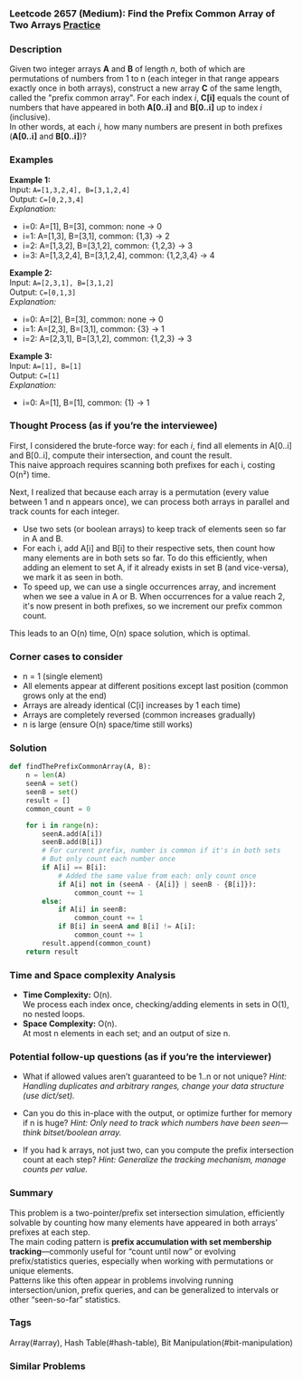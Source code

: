 ### Leetcode 2657 (Medium): Find the Prefix Common Array of Two Arrays [Practice](https://leetcode.com/problems/find-the-prefix-common-array-of-two-arrays)

### Description  
Given two integer arrays **A** and **B** of length *n*, both of which are permutations of numbers from 1 to n (each integer in that range appears exactly once in both arrays), construct a new array **C** of the same length, called the "prefix common array". For each index *i*, **C[i]** equals the count of numbers that have appeared in both **A[0..i]** and **B[0..i]** up to index *i* (inclusive).  
In other words, at each *i*, how many numbers are present in both prefixes (**A[0..i]** and **B[0..i]**)?

### Examples  

**Example 1:**  
Input: `A=[1,3,2,4], B=[3,1,2,4]`  
Output: `C=[0,2,3,4]`  
*Explanation:*
- i=0: A=[1], B=[3], common: none → 0  
- i=1: A=[1,3], B=[3,1], common: {1,3} → 2  
- i=2: A=[1,3,2], B=[3,1,2], common: {1,2,3} → 3  
- i=3: A=[1,3,2,4], B=[3,1,2,4], common: {1,2,3,4} → 4

**Example 2:**  
Input: `A=[2,3,1], B=[3,1,2]`  
Output: `C=[0,1,3]`  
*Explanation:*
- i=0: A=[2], B=[3], common: none → 0  
- i=1: A=[2,3], B=[3,1], common: {3} → 1  
- i=2: A=[2,3,1], B=[3,1,2], common: {1,2,3} → 3

**Example 3:**  
Input: `A=[1], B=[1]`  
Output: `C=[1]`  
*Explanation:*
- i=0: A=[1], B=[1], common: {1} → 1

### Thought Process (as if you’re the interviewee)  
First, I considered the brute-force way: for each *i*, find all elements in A[0..i] and B[0..i], compute their intersection, and count the result.  
This naive approach requires scanning both prefixes for each i, costing O(n²) time.

Next, I realized that because each array is a permutation (every value between 1 and n appears once), we can process both arrays in parallel and track counts for each integer.
- Use two sets (or boolean arrays) to keep track of elements seen so far in A and B.
- For each i, add A[i] and B[i] to their respective sets, then count how many elements are in both sets so far. To do this efficiently, when adding an element to set A, if it already exists in set B (and vice-versa), we mark it as seen in both.
- To speed up, we can use a single occurrences array, and increment when we see a value in A or B. When occurrences for a value reach 2, it's now present in both prefixes, so we increment our prefix common count.

This leads to an O(n) time, O(n) space solution, which is optimal.

### Corner cases to consider  
- n = 1 (single element)
- All elements appear at different positions except last position (common grows only at the end)
- Arrays are already identical (C[i] increases by 1 each time)
- Arrays are completely reversed (common increases gradually)
- n is large (ensure O(n) space/time still works)

### Solution

```python
def findThePrefixCommonArray(A, B):
    n = len(A)
    seenA = set()
    seenB = set()
    result = []
    common_count = 0

    for i in range(n):
        seenA.add(A[i])
        seenB.add(B[i])
        # For current prefix, number is common if it's in both sets
        # But only count each number once
        if A[i] == B[i]:
            # Added the same value from each: only count once
            if A[i] not in (seenA - {A[i]} | seenB - {B[i]}):
                common_count += 1
        else:
            if A[i] in seenB:
                common_count += 1
            if B[i] in seenA and B[i] != A[i]:
                common_count += 1
        result.append(common_count)
    return result
```

### Time and Space complexity Analysis  

- **Time Complexity:** O(n).  
  We process each index once, checking/adding elements in sets in O(1), no nested loops.
- **Space Complexity:** O(n).  
  At most n elements in each set; and an output of size n.

### Potential follow-up questions (as if you’re the interviewer)  

- What if allowed values aren’t guaranteed to be 1..n or not unique?
  *Hint: Handling duplicates and arbitrary ranges, change your data structure (use dict/set).*

- Can you do this in-place with the output, or optimize further for memory if n is huge?
  *Hint: Only need to track which numbers have been seen—think bitset/boolean array.*

- If you had k arrays, not just two, can you compute the prefix intersection count at each step?
  *Hint: Generalize the tracking mechanism, manage counts per value.*

### Summary
This problem is a two-pointer/prefix set intersection simulation, efficiently solvable by counting how many elements have appeared in both arrays’ prefixes at each step.  
The main coding pattern is **prefix accumulation with set membership tracking**—commonly useful for “count until now” or evolving prefix/statistics queries, especially when working with permutations or unique elements.  
Patterns like this often appear in problems involving running intersection/union, prefix queries, and can be generalized to intervals or other “seen-so-far” statistics.

### Tags
Array(#array), Hash Table(#hash-table), Bit Manipulation(#bit-manipulation)

### Similar Problems
